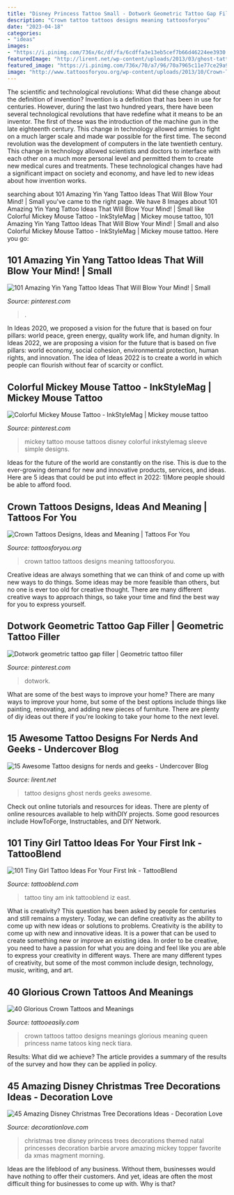 ```yaml
---
title: "Disney Princess Tattoo Small - Dotwork Geometric Tattoo Gap Filler"
description: "Crown tattoo tattoos designs meaning tattoosforyou"
date: "2023-04-18"
categories:
- "ideas"
images:
- "https://i.pinimg.com/736x/6c/df/fa/6cdffa3e13eb5cef7b66d46224ee3930.jpg"
featuredImage: "http://lirent.net/wp-content/uploads/2013/03/ghost-tattoo-designs.jpg"
featured_image: "https://i.pinimg.com/736x/70/a7/96/70a7965c11e77ce29a9f4e7220cd6620.jpg"
image: "http://www.tattoosforyou.org/wp-content/uploads/2013/10/Crown-Tattoo-Pictures.jpg"
---
```



The scientific and technological revolutions: What did these change about the definition of invention?
Invention is a definition that has been in use for centuries. However, during the last two hundred years, there have been several technological revolutions that have redefine what it means to be an inventor. The first of these was the introduction of the machine gun in the late eighteenth century. This change in technology allowed armies to fight on a much larger scale and made war possible for the first time. The second revolution was the development of computers in the late twentieth century. This change in technology allowed scientists and doctors to interface with each other on a much more personal level and permitted them to create new medical cures and treatments. These technological changes have had a significant impact on society and economy, and have led to new ideas about how invention works.

	

		
searching about 101 Amazing Yin Yang Tattoo Ideas That Will Blow Your Mind! | Small you've came to the right page. We have 8 Images about 101 Amazing Yin Yang Tattoo Ideas That Will Blow Your Mind! | Small like Colorful Mickey Mouse Tattoo - InkStyleMag | Mickey mouse tattoo, 101 Amazing Yin Yang Tattoo Ideas That Will Blow Your Mind! | Small and also Colorful Mickey Mouse Tattoo - InkStyleMag | Mickey mouse tattoo. Here you go:
		
    
## 101 Amazing Yin Yang Tattoo Ideas That Will Blow Your Mind! | Small

<img loading=lazy src="https://i.pinimg.com/736x/6c/df/fa/6cdffa3e13eb5cef7b66d46224ee3930.jpg" onerror="this.onerror=null;this.src='https://tse1.mm.bing.net/th?id=OIP.-h_czzhDneunJmyAPqkEyAHaHa&amp;pid=15.1';" alt="101 Amazing Yin Yang Tattoo Ideas That Will Blow Your Mind! | Small">

_Source: pinterest.com_

>. 

	

In Ideas 2020, we proposed a vision for the future that is based on four pillars: world peace, green energy, quality work life, and human dignity. In Ideas 2022, we are proposing a vision for the future that is based on five pillars: world economy, social cohesion, environmental protection, human rights, and innovation. The idea of Ideas 2022 is to create a world in which people can flourish without fear of scarcity or conflict.

    
## Colorful Mickey Mouse Tattoo - InkStyleMag | Mickey Mouse Tattoo

<img loading=lazy src="https://i.pinimg.com/736x/70/a7/96/70a7965c11e77ce29a9f4e7220cd6620.jpg" onerror="this.onerror=null;this.src='https://tse2.mm.bing.net/th?id=OIP.oyzkXovzvHgL4WRZFwPw2QHaLT&amp;pid=15.1';" alt="Colorful Mickey Mouse Tattoo - InkStyleMag | Mickey mouse tattoo">

_Source: pinterest.com_

>mickey tattoo mouse tattoos disney colorful inkstylemag sleeve simple designs. 

	

Ideas for the future of the world are constantly on the rise. This is due to the ever-growing demand for new and innovative products, services, and ideas. Here are 5 ideas that could be put into effect in 2022: 1)More people should be able to afford food. 

    
## Crown Tattoos Designs, Ideas And Meaning | Tattoos For You

<img loading=lazy src="http://www.tattoosforyou.org/wp-content/uploads/2013/10/Crown-Tattoo-Pictures.jpg" onerror="this.onerror=null;this.src='https://tse1.mm.bing.net/th?id=OIP.OmL4samrJjJNP0XSMaXYMwHaJ4&amp;pid=15.1';" alt="Crown Tattoos Designs, Ideas and Meaning | Tattoos For You">

_Source: tattoosforyou.org_

>crown tattoo tattoos designs meaning tattoosforyou. 

	

Creative ideas are always something that we can think of and come up with new ways to do things. Some ideas may be more feasible than others, but no one is ever too old for creative thought. There are many different creative ways to approach things, so take your time and find the best way for you to express yourself.

    
## Dotwork Geometric Tattoo Gap Filler | Geometric Tattoo Filler

<img loading=lazy src="https://i.pinimg.com/736x/33/ce/27/33ce2718c7533c9269657b2c9bde145d.jpg" onerror="this.onerror=null;this.src='https://tse1.mm.bing.net/th?id=OIP.olyb0qKhrdKDoX1cwaheFwHaHa&amp;pid=15.1';" alt="Dotwork geometric tattoo gap filler | Geometric tattoo filler">

_Source: pinterest.com_

>dotwork. 

	

What are some of the best ways to improve your home?
There are many ways to improve your home, but some of the best options include things like painting, renovating, and adding new pieces of furniture. There are plenty of diy ideas out there if you're looking to take your home to the next level.

    
## 15 Awesome Tattoo Designs For Nerds And Geeks - Undercover Blog

<img loading=lazy src="http://lirent.net/wp-content/uploads/2013/03/ghost-tattoo-designs.jpg" onerror="this.onerror=null;this.src='https://tse4.mm.bing.net/th?id=OIP.e2A44DEBuBe7bb2D9Y3jGQHaHt&amp;pid=15.1';" alt="15 Awesome Tattoo designs for nerds and geeks - Undercover Blog">

_Source: lirent.net_

>tattoo designs ghost nerds geeks awesome. 

	

Check out online tutorials and resources for ideas. There are plenty of online resources available to help withDIY projects. Some good resources include HowToForge, Instructables, and DIY Network. 

    
## 101 Tiny Girl Tattoo Ideas For Your First Ink - TattooBlend

<img loading=lazy src="http://tattooblend.com/wp-content/uploads/2016/06/Tiny-girl-tattoo-design-3.jpg" onerror="this.onerror=null;this.src='https://tse2.mm.bing.net/th?id=OIP._wA3AJZ0brkKS-Mji86WPQHaJN&amp;pid=15.1';" alt="101 Tiny Girl Tattoo Ideas For Your First Ink - TattooBlend">

_Source: tattooblend.com_

>tattoo tiny am ink tattooblend iz east. 

	

What is creativity? This question has been asked by people for centuries and still remains a mystery. Today, we can define creativity as the ability to come up with new ideas or solutions to problems.
Creativity is the ability to come up with new and innovative ideas. It is a power that can be used to create something new or improve an existing idea. In order to be creative, you need to have a passion for what you are doing and feel like you are able to express your creativity in different ways. There are many different types of creativity, but some of the most common include design, technology, music, writing, and art.

    
## 40 Glorious Crown Tattoos And Meanings

<img loading=lazy src="http://www.tattooeasily.com/wp-content/uploads/2013/05/Crown-Tattoo-Designs-22.jpg" onerror="this.onerror=null;this.src='https://tse2.mm.bing.net/th?id=OIP.J76D74Rkk4E2JwyNoJf5RQHaHt&amp;pid=15.1';" alt="40 Glorious Crown Tattoos and Meanings">

_Source: tattooeasily.com_

>crown tattoos tattoo designs meanings glorious meaning queen princess name tatoos king neck tiara. 

	

Results: What did we achieve?
The article provides a summary of the results of the survey and how they can be applied in policy.

    
## 45 Amazing Disney Christmas Tree Decorations Ideas - Decoration Love

<img loading=lazy src="http://www.decorationlove.com/wp-content/uploads/2016/10/Princess-Christmas-Tree-Ideas.jpg" onerror="this.onerror=null;this.src='https://tse3.mm.bing.net/th?id=OIP.0t3ICsGdJrUxytFvOfXVhAHaNK&amp;pid=15.1';" alt="45 Amazing Disney Christmas Tree Decorations Ideas - Decoration Love">

_Source: decorationlove.com_

>christmas tree disney princess trees decorations themed natal princesses decoration barbie arvore amazing mickey topper favorite da xmas magment morning. 

	

Ideas are the lifeblood of any business. Without them, businesses would have nothing to offer their customers. And yet, ideas are often the most difficult thing for businesses to come up with. Why is that?

